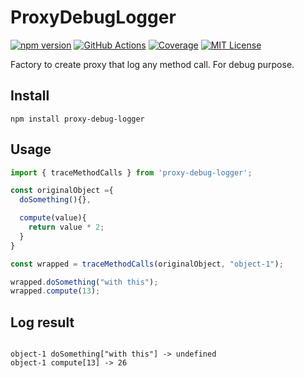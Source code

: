 # ProxyDebugLogger

[![npm version](https://img.shields.io/npm/v/proxy-debug-logger.svg)](https://www.npmjs.com/package/proxy-debug-logger)
[![GitHub Actions](https://img.shields.io/endpoint.svg?url=https%3A%2F%2Factions-badge.atrox.dev%2FDavid-Desmaisons%2FProxyDebugLogger%2Fbadge&label=build&logo=none)](https://actions-badge.atrox.dev/David-Desmaisons/ProxyDebugLogger/goto)
[![Coverage](https://codecov.io/gh/David-Desmaisons/ProxyDebugLogger/branch/master/graph/badge.svg)](https://codecov.io/gh/David-Desmaisons/ProxyDebugLogger)
[![MIT License](https://img.shields.io/github/license/David-Desmaisons/ProxyDebugLogger.svg)](https://github.com/David-Desmaisons/ProxyDebugLogger/blob/master/LICENSE)

Factory to create proxy that log any method call. For debug purpose.

## Install
```
npm install proxy-debug-logger
```

## Usage

```javascript
import { traceMethodCalls } from 'proxy-debug-logger';

const originalObject ={
  doSomething(){},

  compute(value){
    return value * 2;
  }
}

const wrapped = traceMethodCalls(originalObject, "object-1");

wrapped.doSomething("with this");
wrapped.compute(13);
```

## Log result

```

object-1 doSomething["with this"] -> undefined
object-1 compute[13] -> 26

```
